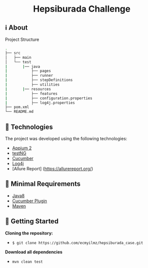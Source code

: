 <h1 align="center"> Hepsiburada Challenge
</h1>

## :information_source: About

Project Structure
```bash
.
├── src 
│   ├── main 
│   └── test  
|       |── java  
|           ├── pages
|           ├── runner
|           ├── stepDefinitions
|           ├── utilities
|       |── resources
|           ├── features
|           ├── configuration.properties
|           ├── log4j.properties
├── pom.xml
└── README.md
```
## :rocket: Technologies

The project was developed using the following technologies:

- [Appium 2]([https://www.selenium.dev/documentation/webdriver/getting_started/upgrade_to_selenium_4/](https://appium.io/docs/en/2.4/intro/))
- [testNG](https://testng.org/doc/)
- [Cucumber](https://cucumber.dev/)
- [Log4j](https://logging.apache.org/log4j/2.x/)
- [Allure Report] (https://allurereport.org/)

## :seedling: Minimal Requirements

- [Java8](https://www.oracle.com/java/technologies/javase/jdk8-archive-downloads.html)
- [Cucumber Plugin](https://cucumber.io/)
- [Maven](https://maven.apache.org/)

## :beginner: Getting Started

<b>Cloning the repository:</b>
- `$ git clone https://github.com/ecmyilmz/hepsiburada_case.git`

<b>Download all dependencies</b>
- `mvn clean test`

